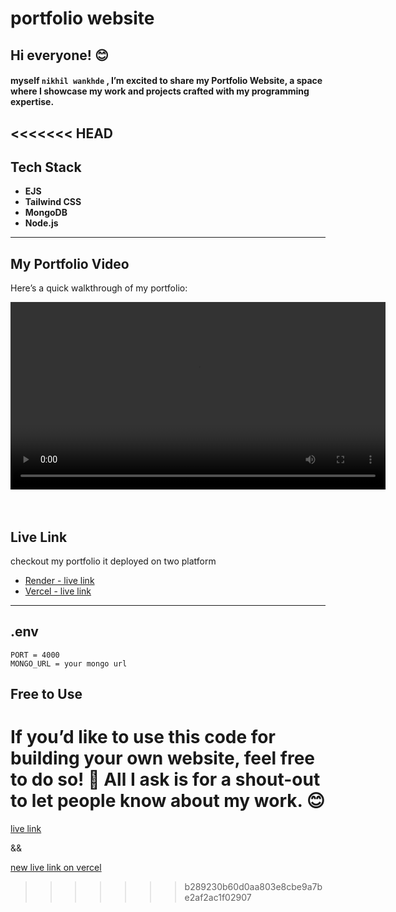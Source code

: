 # **portfolio website**

## Hi everyone! 😊

#### myself `nikhil wankhde` , I’m excited to share my **Portfolio Website**, a space where I showcase my work and projects crafted with my programming expertise.

<<<<<<< HEAD
---

## **Tech Stack**

- **EJS**
- **Tailwind CSS**
- **MongoDB**
- **Node.js**

---

## **My Portfolio Video**

Here’s a quick walkthrough of my portfolio:

<video controls width="600">
  <source src="./video/portfolio.mp4" type="video/mp4">
  Your browser does not support the video tag.
</video>
</br>
</br>
</br>

## **Live Link**

checkout my portfolio it deployed on two platform

- [ Render - live link](https://nikhil-wankhade.onrender.com/)
- [Vercel - live link](https://portfolio-nikhil-iota.vercel.app/)

---

## **.env**

```plaintext
PORT = 4000
MONGO_URL = your mongo url
```

## **Free to Use**

If you’d like to use this code for building your own website, feel free to do so! 🎉
All I ask is for a shout-out to let people know about my work. 😊
=======
[live link](https://nikhil-wankhade.onrender.com/)

&&

[new live link on vercel](https://portfolio-nikhil-iota.vercel.app/)
>>>>>>> b289230b60d0aa803e8cbe9a7be2af2ac1f02907

